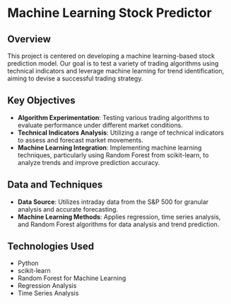 # Machine Learning Stock Predictor

## Overview
This project is centered on developing a machine learning-based stock prediction model. Our goal is to test a variety of trading algorithms using technical indicators and leverage machine learning for trend identification, aiming to devise a successful trading strategy.

## Key Objectives
- **Algorithm Experimentation**: Testing various trading algorithms to evaluate performance under different market conditions.
- **Technical Indicators Analysis**: Utilizing a range of technical indicators to assess and forecast market movements.
- **Machine Learning Integration**: Implementing machine learning techniques, particularly using Random Forest from scikit-learn, to analyze trends and improve prediction accuracy.

## Data and Techniques
- **Data Source**: Utilizes intraday data from the S&P 500 for granular analysis and accurate forecasting.
- **Machine Learning Methods**: Applies regression, time series analysis, and Random Forest algorithms for data analysis and trend prediction.

## Technologies Used
- Python
- scikit-learn
- Random Forest for Machine Learning
- Regression Analysis
- Time Series Analysis
